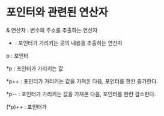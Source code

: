 # 포인터와 관련된 연산자

& 연산자 : 변수의 주소를 추출하는 연산자

* : 포인터가 가리키는 곳의 내용을 추출하는 연산자


p : 포인터

*p : 포인터가 가리키는 값

*p++ : 포인터가 가리키는 값을 가져온 다음, 포인터를 한칸 증가한다.

*p-- : 포인터가 가리키는 값을 가져온 다음, 포인터를 한칸 감소한다.

(*p)++ : 포인터가